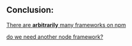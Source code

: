 ## Conclusion: ##

[There are **arbitrarily** many frameworks on npm](https://github.com/joyent/node/wiki/modules#wiki-web-frameworks-full)


[do we need another node framework?](node_frameworks.md)
